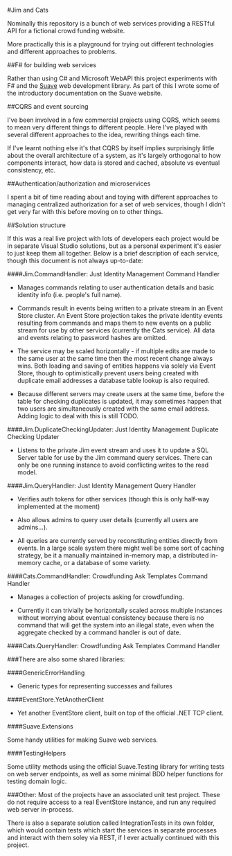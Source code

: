 #Jim and Cats

Nominally this repository is a bunch of web services providing a RESTful API for a fictional crowd funding website.

More practically this is a playground for trying out different technologies and different approaches to problems.

##F# for building web services

Rather than using C# and Microsoft WebAPI this project experiments with F# and the [Suave](www.suave.io) web development library. As part of this I wrote some of the introductory documentation on the Suave website. 

##CQRS and event sourcing

I've been involved in a few commercial projects using CQRS, which seems to mean very different things to different people. Here I've played with several different approaches to the idea, rewriting things each time.

If I've learnt nothing else it's that CQRS by itself implies surprisingly little about the overall architecture of a system, as it's largely orthogonal to how components interact, how data is stored and cached, absolute vs eventual consistency, etc.

##Authentication/authorization and microservices

I spent a bit of time reading about and toying with different approaches to managing centralized authorization for a set of web services, though I didn't get very far with this before moving on to other things.

##Solution structure

If this was a real live project with lots of developers each project would be in separate Visual Studio solutions, but as a personal experiment it's easier to just keep them all together. Below is a brief description of each service, though this document is not always up-to-date:

####Jim.CommandHandler: Just Identity Management Command Handler

* Manages commands relating to user authentication details and basic identity info (i.e. people's full name).

* Commands result in events being written to a private stream in an Event Store cluster. An Event Store projection takes the private identity events resulting from commands and maps them to new events on a public stream for use by other services (currently the Cats service). All data and events relating to password hashes are omitted.

* The service may be scaled horizontally - if multiple edits are made to the same user at the same time then the most recent change always wins. Both loading and saving of entities happens via solely via Event Store, though to optimistically prevent users being created with duplicate email addresses a database table lookup is also required.

* Because different servers may create users at the same time, before the table for checking duplicates is updated, it may sometimes happen that two users are simultaneously created with the same email address. Adding logic to deal with this is still TODO.

####Jim.DuplicateCheckingUpdater: Just Identity Management Duplicate Checking Updater

* Listens to the private Jim event stream and uses it to update a SQL Server table for use by the Jim command query services. There can only be one running instance to avoid conflicting writes to the read model.

####Jim.QueryHandler: Just Identity Management Query Handler

* Verifies auth tokens for other services (though this is only half-way implemented at the moment)

* Also allows admins to query user details (currently all users are admins...).

* All queries are currently served by reconstituting entities directly from events. In a large scale system there might well be some sort of caching strategy, be it a manually maintained in-memory map, a distributed in-memory cache, or a database of some variety.

####Cats.CommandHandler: Crowdfunding Ask Templates Command Handler

* Manages a collection of projects asking for crowdfunding.

* Currently it can trivially be horizontally scaled across multiple instances without worrying about eventual consistency because there is no command that will get the system into an illegal state, even when the aggregate checked by a command handler is out of date.

####Cats.QueryHandler: Crowdfunding Ask Templates Command Handler

###There are also some shared libraries:

####GenericErrorHandling

* Generic types for representing successes and failures

####EventStore.YetAnotherClient

* Yet another EventStore client, built on top of the official .NET TCP client.

####Suave.Extensions

Some handy utilities for making Suave web services.

####TestingHelpers

Some utility methods using the official Suave.Testing library for writing tests on web server endpoints, as well as some minimal BDD helper functions for testing domain logic.

###Other:
Most of the projects have an associated unit test project. These do not require access to a real EventStore instance, and run any required web server in-process.

There is also a separate solution called IntegrationTests in its own folder, which would contain tests which start the services in separate processes and interact with them soley via REST, if I ever actually continued with this project.
